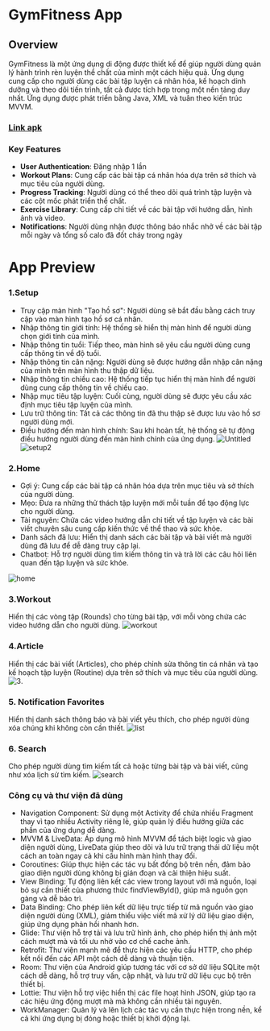 # GymFitness App
## Overview
GymFitness là một ứng dụng di động được thiết kế để giúp người dùng quản lý hành trình rèn luyện thể chất của mình một cách hiệu quả. Ứng dụng cung cấp cho người dùng các bài tập luyện cá nhân hóa, kế hoạch dinh dưỡng và theo dõi tiến trình, tất cả được tích hợp trong một nền tảng duy nhất. Ứng dụng được phát triển bằng Java, XML và tuân theo kiến trúc MVVM.
### <a href="https://www.mediafire.com/file/6gq8k96488mmofr/gym-fitness.apk/file" target="_blank">Link apk</a>

### Key Features
- **User Authentication**: Đăng nhập 1 lần
- **Workout Plans**: Cung cấp các bài tập cá nhân hóa dựa trên sở thích và mục tiêu của người dùng.
- **Progress Tracking**: Người dùng có thể theo dõi quá trình tập luyện và các cột mốc phát triển thể chất.
- **Exercise Library**: Cung cấp chi tiết về các bài tập với hướng dẫn, hình ảnh và video.
- **Notifications**: Người dùng nhận được thông báo nhắc nhở về các bài tập mỗi ngày và tổng số calo đã đốt cháy trong ngày
# App Preview
### 1.Setup
- Truy cập màn hình "Tạo hồ sơ": Người dùng sẽ bắt đầu bằng cách truy cập vào màn hình tạo hồ sơ cá nhân.
- Nhập thông tin giới tính: Hệ thống sẽ hiển thị màn hình để người dùng chọn giới tính của mình.
- Nhập thông tin tuổi: Tiếp theo, màn hình sẽ yêu cầu người dùng cung cấp thông tin về độ tuổi.
- Nhập thông tin cân nặng: Người dùng sẽ được hướng dẫn nhập cân nặng của mình trên màn hình thu thập dữ liệu.
- Nhập thông tin chiều cao: Hệ thống tiếp tục hiển thị màn hình để người dùng cung cấp thông tin về chiều cao.
- Nhập mục tiêu tập luyện: Cuối cùng, người dùng sẽ được yêu cầu xác định mục tiêu tập luyện của mình.
- Lưu trữ thông tin: Tất cả các thông tin đã thu thập sẽ được lưu vào hồ sơ người dùng mới.
- Điều hướng đến màn hình chính: Sau khi hoàn tất, hệ thống sẽ tự động điều hướng người dùng đến màn hình chính của ứng dụng.
![Untitled](https://github.com/user-attachments/assets/0e34231f-ac7d-4364-9009-b91ea7a9dfc5)
![setup2](https://github.com/user-attachments/assets/58efe24d-9807-453f-8c35-8023d1c728a9)
### 2.Home

- Gợi ý: Cung cấp các bài tập cá nhân hóa dựa trên mục tiêu và sở thích của người dùng.
- Mẹo: Đưa ra những thử thách tập luyện mới mỗi tuần để tạo động lực cho người dùng.
- Tài nguyên: Chứa các video hướng dẫn chi tiết về tập luyện và các bài viết chuyên sâu cung cấp kiến thức về thể thao và sức khỏe.
- Danh sách đã lưu: Hiển thị danh sách các bài tập và bài viết mà người dùng đã lưu để dễ dàng truy cập lại.
- Chatbot: Hỗ trợ người dùng tìm kiếm thông tin và trả lời các câu hỏi liên quan đến tập luyện và sức khỏe.

![home](https://github.com/user-attachments/assets/46b30e1f-6e31-4eda-ba58-6f8beadd7b2b)
### 3.Workout 
Hiển thị các vòng tập (Rounds) cho từng bài tập, với mỗi vòng chứa các video hướng dẫn cho người dùng.
![workout](https://github.com/user-attachments/assets/d7f644ba-15c2-48d4-9d5c-ff1affe62639)

### 4.Article
Hiển thị các bài viết (Articles), cho phép chỉnh sửa thông tin cá nhân và tạo kế hoạch tập luyện (Routine) dựa trên sở thích và mục tiêu của người dùng.
![3](https://github.com/user-attachments/assets/caaac6e3-619d-4b6d-8bb6-ce80b09c07ef).
### 5. Notification Favorites
Hiển thị danh sách thông báo và bài viết yêu thích, cho phép người dùng xóa chúng khi không còn cần thiết.
![list](https://github.com/user-attachments/assets/08d61d25-db51-47df-be8b-45e0aeb59629)

### 6. Search
Cho phép người dùng tìm kiếm tất cả hoặc từng bài tập và bài viết, cũng như xóa lịch sử tìm kiếm.
![search](https://github.com/user-attachments/assets/3fd7868d-ed1e-4a8a-b02b-6e6e6a8aa515)



### Công cụ và thư viện đã dùng
- Navigation Component: Sử dụng một Activity để chứa nhiều Fragment thay vì tạo nhiều Activity riêng lẻ, giúp quản lý điều hướng giữa các phần của ứng dụng dễ dàng.
- MVVM & LiveData: Áp dụng mô hình MVVM để tách biệt logic và giao diện người dùng, LiveData giúp theo dõi và lưu trữ trạng thái dữ liệu một cách an toàn ngay cả khi cấu hình màn hình thay đổi.
- Coroutines: Giúp thực hiện các tác vụ bất đồng bộ trên nền, đảm bảo giao diện người dùng không bị gián đoạn và cải thiện hiệu suất.
- View Binding: Tự động liên kết các view trong layout với mã nguồn, loại bỏ sự cần thiết của phương thức findViewById(), giúp mã nguồn gọn gàng và dễ bảo trì.
- Data Binding: Cho phép liên kết dữ liệu trực tiếp từ mã nguồn vào giao diện người dùng (XML), giảm thiểu việc viết mã xử lý dữ liệu giao diện, giúp ứng dụng phản hồi nhanh hơn.
- Glide: Thư viện hỗ trợ tải và lưu trữ hình ảnh, cho phép hiển thị ảnh một cách mượt mà và tối ưu nhờ vào cơ chế cache ảnh.
- Retrofit: Thư viện mạnh mẽ để thực hiện các yêu cầu HTTP, cho phép kết nối đến các API một cách dễ dàng và thuận tiện.
- Room: Thư viện của Android giúp tương tác với cơ sở dữ liệu SQLite một cách dễ dàng, hỗ trợ truy vấn, cập nhật, và lưu trữ dữ liệu cục bộ trên thiết bị.
- Lottie: Thư viện hỗ trợ việc hiển thị các file hoạt hình JSON, giúp tạo ra các hiệu ứng động mượt mà mà không cần nhiều tài nguyên.
- WorkManager: Quản lý và lên lịch các tác vụ cần thực hiện trong nền, kể cả khi ứng dụng bị đóng hoặc thiết bị khởi động lại.






